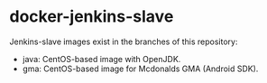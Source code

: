 # docker-jenkins-slave

Jenkins-slave images exist in the branches of this repository:
- java: CentOS-based image with OpenJDK.
- gma: CentOS-based image for Mcdonalds GMA (Android SDK).

